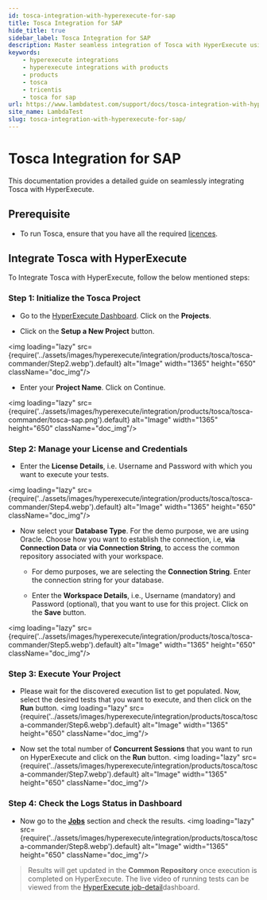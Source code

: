 ```yaml
---
id: tosca-integration-with-hyperexecute-for-sap
title: Tosca Integration for SAP
hide_title: true
sidebar_label: Tosca Integration for SAP
description: Master seamless integration of Tosca with HyperExecute using our detailed guide. Enhance your testing strategy for faster, more efficient automation results.
keywords:
    - hyperexecute integrations
    - hyperexecute integrations with products
    - products
    - tosca
    - tricentis
    - tosca for sap
url: https://www.lambdatest.com/support/docs/tosca-integration-with-hyperexecute-for-sap/
site_name: LambdaTest
slug: tosca-integration-with-hyperexecute-for-sap/
---
```


<script type="application/ld+json"
      dangerouslySetInnerHTML={{ __html: JSON.stringify({
       "@context": "https://schema.org",
        "@type": "BreadcrumbList",
        "itemListElement": [{
          "@type": "ListItem",
          "position": 1,
          "name": "Home",
          "item": "https://www.lambdatest.com"
        },{
          "@type": "ListItem",
          "position": 2,
          "name": "Support",
          "item": "https://www.lambdatest.com/support/docs/"
        },{
          "@type": "ListItem",
          "position": 3,
          "name": "Tosca Integration with HyperExecute for SAP",
          "item": "https://www.lambdatest.com/support/docs/tosca-integration-with-hyperexecute-for-sap/"
        }]
      })
    }}
></script>

# Tosca Integration for SAP

This documentation provides a detailed guide on seamlessly integrating Tosca with HyperExecute.

## Prerequisite
    
-  To run Tosca, ensure that you have all the required [licences](https://documentation.tricentis.com/tosca/1600/en/content/licensing/lic_administering_licenses.htm).

## Integrate Tosca with HyperExecute

To Integrate Tosca with HyperExecute, follow the below mentioned steps:

### Step 1: Initialize the Tosca Project

- Go to the [HyperExecute Dashboard](https://hyperexecute.lambdatest.com/). Click on the **Projects**.

- Click on the **Setup a New Project** button.

<img loading="lazy" src={require('../assets/images/hyperexecute/integration/products/tosca/tosca-commander/Step2.webp').default} alt="Image" width="1365" height="650" className="doc_img"/>

- Enter your **Project Name**. Click on Continue.

<img loading="lazy" src={require('../assets/images/hyperexecute/integration/products/tosca/tosca-commander/tosca-sap.png').default} alt="Image" width="1365" height="650" className="doc_img"/>

### Step 2: Manage your License and Credentials

- Enter the **License Details**, i.e. Username and Password with which you want to execute your tests.

<img loading="lazy" src={require('../assets/images/hyperexecute/integration/products/tosca/tosca-commander/Step4.webp').default} alt="Image" width="1365" height="650" className="doc_img"/>

- Now select your **Database Type**. For the demo purpose, we are using Oracle. Choose how you want to establish the connection, i.e, **via Connection Data** or **via Connection String**, to access the common repository associated with your workspace.

    - For demo purposes, we are selecting the **Connection String**. Enter the connection string for your database.

    - Enter the **Workspace Details**, i.e., Username (mandatory) and Password (optional), that you want to use for this project. Click on the **Save** button.

<img loading="lazy" src={require('../assets/images/hyperexecute/integration/products/tosca/tosca-commander/Step5.webp').default} alt="Image" width="1365" height="650" className="doc_img"/>

### Step 3: Execute Your Project

- Please wait for the discovered execution list to get populated. Now, select the desired tests that you want to execute, and then click on the **Run** button.
<img loading="lazy" src={require('../assets/images/hyperexecute/integration/products/tosca/tosca-commander/Step6.webp').default} alt="Image" width="1365" height="650" className="doc_img"/>

- Now set the total number of **Concurrent Sessions** that you want to run on HyperExecute and click on the **Run** button.
<img loading="lazy" src={require('../assets/images/hyperexecute/integration/products/tosca/tosca-commander/Step7.webp').default} alt="Image" width="1365" height="650" className="doc_img"/>

### Step 4: Check the Logs Status in Dashboard

- Now go to the [**Jobs**](https://hyperexecute.lambdatest.com/hyperexecute/jobs) section and check the results.
<img loading="lazy" src={require('../assets/images/hyperexecute/integration/products/tosca/tosca-commander/Step8.webp').default} alt="Image" width="1365" height="650" className="doc_img"/>

> Results will get updated in the **Common Repository** once execution is completed on HyperExecute. The live video of running tests can be viewed from the [HyperExecute job-detail](https://hyperexecute.lambdatest.com/hyperexecute/jobs)dashboard.